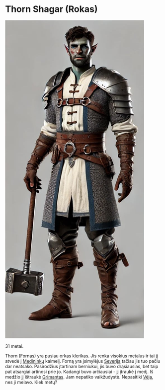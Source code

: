 # Thorn Shagar (Rokas)

![](img/Thorn.jpeg)

31 metai.

Thorn (Fornas) yra pusiau orkas klerikas. Jis renka visokius metalus ir tai jį atvedė į [Medininkų](../locations/Medininkai) kaimelį. Forną yra įsimylėjus [Severija](Severija-Magna) tačiau jis tuo pačiu dar neatsako. Pasirodžius įtartinam berniukui, jis buvo drąsiausias, bet taip pat atsargiai artinosi prie jo. Kadangi buvo arčiausiai - jį įtraukė į medį. Iš medžio jį ištraukė [Grimantas](Grimantas-StoneFist). Jam nepatiko vaikžudystė. Nepasitiki [Vėja](Veja-Laume-Vilke), nes ji melavo. Kiek metų?
